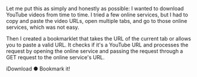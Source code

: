Let me put this as simply and honestly as possible: I wanted to download YouTube videos from time to time. I tried a few online services, but I had to copy and paste the video URLs, open multiple tabs, and go to those online services, which was not easy.

Then I created a bookmarklet that takes the URL of the current tab or allows you to paste a valid URL. It checks if it's a YouTube URL and processes the request by opening the online service and passing the request through a GET request to the online service's URL.


iDownload ● Bookmark it!
